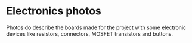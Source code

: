 # Electronics photos
Photos do describe the boards made for the project with some electronic devices like resistors, connectors, MOSFET transistors and buttons.
